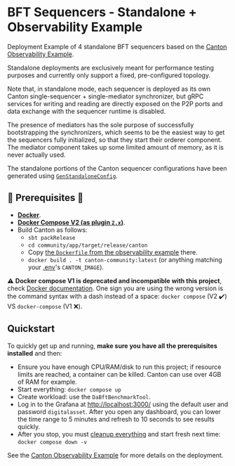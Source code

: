 # BFT Sequencers - Standalone + Observability Example

Deployment Example of 4 standalone BFT sequencers based on the [Canton Observability Example].

Standalone deployments are exclusively meant for performance testing purposes and currently only support a fixed,
pre-configured topology.

Note that, in standalone mode, each sequencer is deployed as its own Canton single-sequencer + single-mediator
synchronizer, but gRPC services for writing and reading are directly exposed on the P2P ports and
data exchange with the sequencer runtime is disabled.

The presence of mediators has the sole purpose of successfully bootstrapping the synchronizers, which seems to be
the easiest way to get the sequencers fully initialized, so that they start their orderer component.
The mediator component takes up some limited amount of memory, as it is never actually used.

The standalone portions of the Canton sequencer configurations have been generated using
[`GenStandaloneConfig`].

[`GenStandaloneConfig`]: ../../../../../../../../../../../../../../../community/synchronizer/src/test/scala/com/digitalasset/canton/synchronizer/sequencer/block/bftordering/performance/GenStandaloneConfig.scala
[Canton Observability Example]: ../../../../../../../../../../../../../../../community/app/src/test/resources/examples/13-observability

## 🚦 Prerequisites 🚦

* [**Docker**](https://docs.docker.com/get-docker/).
* [**Docker Compose V2 (as plugin `2.x`)**](https://github.com/docker/compose).
* Build Canton as follows:
  * `sbt packRelease`
  * `cd community/app/target/release/canton`
  * Copy [the `Dockerfile` from the observability example] there.
  * `docker build . -t canton-community:latest` (or anything matching your [.env](.env)'s `CANTON_IMAGE`).

⚠️ **Docker compose V1 is deprecated and incompatible with this project**, check [Docker documentation](https://docs.docker.com/compose/migrate/).
One sign you are using the wrong version is the command syntax with a dash instead of a space:
`docker compose` (V2 ✔️) VS `docker-compose` (V1 ❌).

[the `Dockerfile` from the observability example]: ../../../../../../../../../../../../../../../community/app/src/test/resources/examples/13-observability/canton/Dockerfile

## Quickstart

To quickly get up and running, **make sure you have all the prerequisites installed** and then:

* Ensure you have enough CPU/RAM/disk to run this project; if resource limits are reached, a container can be killed.
Canton can use over 4GB of RAM for example.
* Start everything: `docker compose up`
* Create workload: use the `DaBftBenchmarkTool`.
* Log in to the Grafana at [http://localhost:3000/](http://localhost:3000/) using the default
user and password `digitalasset`. After you open any dashboard, you can lower the time range to 5 minutes and
refresh to 10 seconds to see results quickly.
* After you stop, you must [cleanup everything](#cleanup-everything) and start fresh next time:
`docker compose down -v`

See the [Canton Observability Example] for more details on the deployment.

[Canton Observability Example]: ../../../../../../../../../../../../../../../community/app/src/test/resources/examples/13-observability
